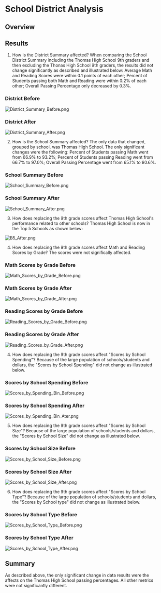 # School District Analysis
## Overview


## Results
1. How is the District Summary affected?  When comparing the School District Summary including the Thomas High School 9th graders and then excluding the Thonas High School 9th graders, the results did not change significantly as described and illustrated below:
   Average Math and Reading Scores were within 0.1 points of each other;
   Percent of Students passing both Math and Reading were within 0.2% of each other;
   Overall Passing Percentage only decreased by 0.3%.

### District Before

![District_Summary_Before.png](https://github.com/WagnerLisaK/School_District_Analysis/blob/main/Resources/District_Summary_Before.png)


### District After

![District_Summary_After.png](https://github.com/WagnerLisaK/School_District_Analysis/blob/main/Resources/District_Summary_After.png)


2. How is the School Summary affected?  The only data that changed, grouped by school, was Thomas High School.  The only significant changes were the following:
   Percent of Students passing Math went from 66.9% to 93.2%;
   Percent of Students passing Reading went from 66.7% to 97.0%;
   Overall Passing Percentage went from 65.1% to 90.6%.

### School Summary Before

![School_Summary_Before.png](https://github.com/WagnerLisaK/School_District_Analysis/blob/main/Resources/School_Summary_Before.png)


### School Summary After

![School_Summary_After.png](https://github.com/WagnerLisaK/School_District_Analysis/blob/main/Resources/School_Summary_After.png)


3. How does replacing the 9th grade scores affect Thomas High School's performance related to other schools?
   Thomas High School is now in the Top 5 Schools as shown below:

![B5_After.png](https://github.com/WagnerLisaK/School_District_Analysis/blob/main/Resources/B5_After.png)


4. How does replacing the 9th grade scores affect Math and Reading Scores by Grade?  The scores were not significally affected.

### **Math** Scores by Grade Before

![Math_Scores_by_Grade_Before.png](https://github.com/WagnerLisaK/School_District_Analysis/blob/main/Resources/Math_Scores_by_Grade_Before.png)


### **Math** Scores by Grade After

![Math_Scores_by_Grade_After.png](https://github.com/WagnerLisaK/School_District_Analysis/blob/main/Resources/Math_Scores_by_Grade_After.png)


### **Reading** Scores by Grade Before

![Reading_Scores_by_Grade_Before.png](https://github.com/WagnerLisaK/School_District_Analysis/blob/main/Resources/Reading_Scores_by_Grade_Before.png)


### **Reading** Scores by Grade After

![Reading_Scores_by_Grade_After.png](https://github.com/WagnerLisaK/School_District_Analysis/blob/main/Resources/Reading_Scores_by_Grade_After.png)


4. How does replacing the 9th grade scores affect "Scores by School Spending"?  Because of the large population of schools/students and dollars, the "Scores by School Spending" did not change as illustrated below.

### Scores by School Spending Before

![Scores_by_Spending_Bin_Before.png](https://github.com/WagnerLisaK/School_District_Analysis/blob/main/Resources/Scores_by_Spending_Bin_Before.png)


### Scores by School Spending After

![Scores_by_Spending_Bin_Ater.png](https://github.com/WagnerLisaK/School_District_Analysis/blob/main/Resources/Scores_by_Spending_Bin_Ater.png)

5. How does replacing the 9th grade scores affect "Scores by School Size"?  Because of the large population of schools/students and dollars, the "Scores by School Size" did not change as illustrated below.

### Scores by School Size Before

![Scores_by_School_Size_Before.png](https://github.com/WagnerLisaK/School_District_Analysis/blob/main/Resources/Scores_by_School_Size_Before.png)


### Scores by School Size After

![Scores_by_School_Size_After.png](https://github.com/WagnerLisaK/School_District_Analysis/blob/main/Resources/Scores_by_School_Size_After.png)

6. How does replacing the 9th grade scores affect "Scores by School Type"?  Because of the large population of schools/students and dollars, the "Scores by School type" did not change as illustrated below.

### Scores by School Type Before

![Scores_by_School_Type_Before.png](https://github.com/WagnerLisaK/School_District_Analysis/blob/main/Resources/Scores_by_School_Type_Before.png)


### Scores by School Type After

![Scores_by_School_Type_After.png](https://github.com/WagnerLisaK/School_District_Analysis/blob/main/Resources/Scores_by_School_Type_After.png)

## Summary
As described above, the only significant change in data results were the affects on the Thomas High School passing percentages.  All other metrics were not significantly different.
